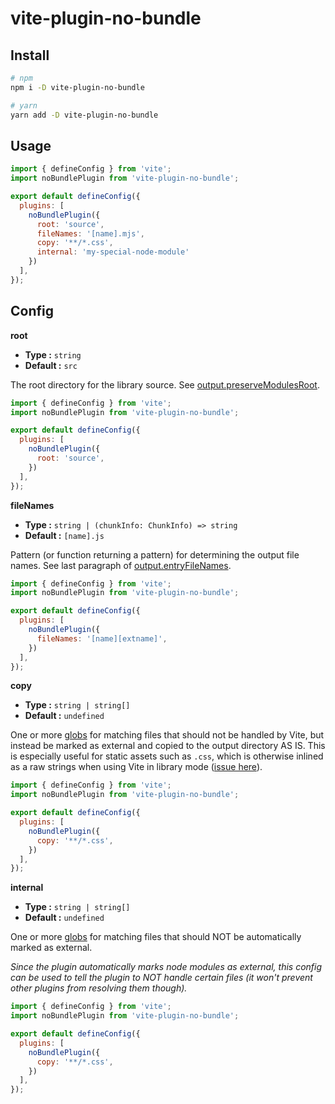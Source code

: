 # vite-plugin-no-bundle

## Install
```bash
# npm
npm i -D vite-plugin-no-bundle

# yarn
yarn add -D vite-plugin-no-bundle
```

## Usage
```js
import { defineConfig } from 'vite';
import noBundlePlugin from 'vite-plugin-no-bundle';

export default defineConfig({
  plugins: [
    noBundlePlugin({
      root: 'source',
      fileNames: '[name].mjs',
      copy: '**/*.css',
      internal: 'my-special-node-module'
    })
  ],
});
```

## Config

**root**

- **Type :** `string`
- **Default :** `src`

The root directory for the library source.
See [output.preserveModulesRoot](https://rollupjs.org/guide/en/#outputpreservemodulesroot).

```js
import { defineConfig } from 'vite';
import noBundlePlugin from 'vite-plugin-no-bundle';

export default defineConfig({
  plugins: [
    noBundlePlugin({
      root: 'source',
    })
  ],
});
```

**fileNames**

- **Type :** `string | (chunkInfo: ChunkInfo) => string` 
- **Default :** `[name].js`

Pattern (or function returning a pattern) for determining the output file names.
See last paragraph of [output.entryFileNames](https://rollupjs.org/guide/en/#outputentryfilenames).

```js
import { defineConfig } from 'vite';
import noBundlePlugin from 'vite-plugin-no-bundle';

export default defineConfig({
  plugins: [
    noBundlePlugin({
      fileNames: '[name][extname]',
    })
  ],
});
```

**copy**

- **Type :** `string | string[]` 
- **Default :** `undefined`

One or more [globs](https://github.com/micromatch/micromatch) for matching files that should not
be handled by Vite, but instead be marked as external and copied to the output directory AS IS.
This is especially useful for static assets such as `.css`, which is otherwise inlined as a raw
strings when using Vite in library mode ([issue here](https://github.com/vitejs/vite/issues/4454)).

```js
import { defineConfig } from 'vite';
import noBundlePlugin from 'vite-plugin-no-bundle';

export default defineConfig({
  plugins: [
    noBundlePlugin({
      copy: '**/*.css',
    })
  ],
});
```

**internal**

- **Type :** `string | string[]` 
- **Default :** `undefined`

One or more [globs](https://github.com/micromatch/micromatch) for matching files that should NOT
be automatically marked as external.

_Since the plugin automatically marks node modules as external, this config can be used to tell
the plugin to NOT handle certain files (it won't prevent other plugins from resolving them though)._

```js
import { defineConfig } from 'vite';
import noBundlePlugin from 'vite-plugin-no-bundle';

export default defineConfig({
  plugins: [
    noBundlePlugin({
      copy: '**/*.css',
    })
  ],
});
```